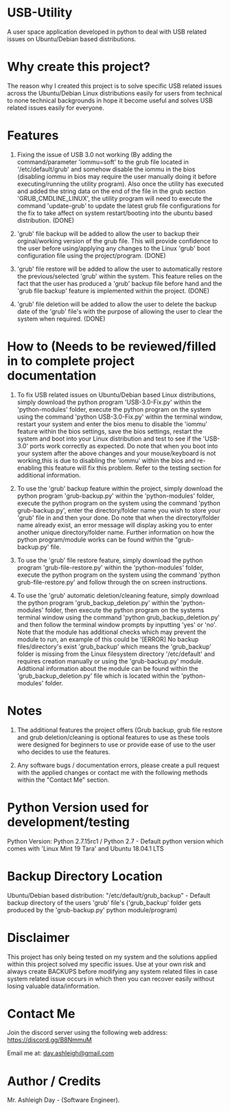 # USB-Utility

A user space application developed in python to deal with USB related issues on Ubuntu/Debian based distributions.

# Why create this project?

The reason why I created this project is to solve specific USB related issues across the Ubuntu/Debian Linux distributions easily for users from technical to none technical backgrounds in hope it become useful and solves USB related issues easily for everyone.

# Features

1. Fixing the issue of USB 3.0 not working (By adding the command/parameter 'iommu=soft' to the grub file located in '/etc/default/grub' and somehow disable the iommu in the bios (disabling iommu in bios may require the user manually doing it before executing/running the utility program). Also once the utility has executed and added the string data on the end of the file in the grub section 'GRUB_CMDLINE_LINUX', the utility program will need to execute the command 'update-grub' to update the latest grub file configurations for the fix to take affect on system restart/booting into the ubuntu based distribution. (DONE)

2. 'grub' file backup will be added to allow the user to backup their orginal/working version of the grub file. This will provide confidence to the user before using/applying any changes to the Linux 'grub' boot configuration file using the project/program. (DONE)

3. 'grub' file restore will be added to allow the user to automatically restore the previous/selected 'grub' within the system. This feature relies on the fact that the user has produced a 'grub' backup file before hand and the 'grub file backup' feature is implemented within the project. (DONE)
   
4. 'grub' file deletion will be added to allow the user to delete the backup date of the 'grub' file's with the purpose of allowing the user to clear the system when required. (DONE)

# How to (Needs to be reviewed/filled in to complete project documentation

1. To fix USB related issues on Ubuntu/Debian based Linux distributions, simply download the python program 'USB-3.0-Fix.py' within the 'python-modules' folder, execute the python program on the system using the command 
'python USB-3.0-Fix.py' within the terminal window, restart your system and enter the bios menu to disable the 'iommu' feature within the bios settings, save the bios settings, restart the system and boot into your Linux distribution and test to see if the 'USB-3.0' ports work correctly as expected. Do note that when you boot into your system after the above changes and your mouse/keyboard is not working,this is due to disabling the 'iommu' within the bios and re-enabling this feature will fix this problem. Refer to the testing section for additional information.

2. To use the 'grub' backup feature within the project, simply download the python program 'grub-backup.py' within the 'python-modules' folder, execute the python program on
   the system using the command 'python grub-backup.py', enter the directory/folder name you wish to store your 'grub' file in and then your done. Do note that when the 
   directory/folder name already exist, an error message will display asking you to enter another unique directory/folder name. Further information on how the python program/module
   works can be found within the "grub-backup.py' file.
   
3. To use the 'grub' file restore feature, simply download the python program 'grub-file-restore.py' within the 'python-modules' folder, execute the python program on
   the system using the command 'python grub-file-restore.py' and follow through the on screen instructions.

4. To use the 'grub' automatic deletion/cleaning feature, simply download the python program 'grub_backup_deletion.py'  within the 'python-modules' folder, then execute the python program on
   the systems terminal window using the command 'python grub_backup_deletion.py' and then follow the terminal window prompts by inputting 'yes' or 'no'. Note that the module has additional checks which may prevent the module to run, an example of this could be '[ERROR] No backup files/directory's exist 'grub_backup' which means the 'grub_backup' folder is missing from the Linux filesystem directory '/etc/default' and requires creation manually or using the 'grub-backup.py' module. Addtional information about the module can be found within the 'grub_backup_deletion.py' file which is located within the 'python-modules' folder.
   
# Notes

1. The additional features the project offers (Grub backup, grub file restore and grub deletion/cleaning is optional features to use as these tools were designed for beginners to use or provide ease of use to the user who decides to use the features.

2. Any software bugs / documentation errors, please create a pull request with the applied changes or contact me with the following methods within the "Contact Me" section.

# Python Version used for development/testing

Python Version: Python 2.7.15rc1 / Python 2.7 - Default python version which comes with 'Linux Mint 19 Tara' and Ubuntu 18.04.1 LTS
   
# Backup Directory Location

Ubuntu/Debian based distribution: "/etc/default/grub_backup" - Default backup directory of the users 'grub' file's ('grub_backup' folder gets produced by the 'grub-backup.py' python                                  module/program)

# Disclaimer

This project has only being tested on my system and the solutions applied within this project solved my specific issues. Use at your own risk and always create BACKUPS before modifying any system related files in case system related issue occurs in which then you can recover easily without losing valuable data/information.

# Contact Me

Join the discord server using the following web address: https://discord.gg/B8NmmuM

Email me at: day.ashleigh@gmail.com

# Author / Credits

Mr. Ashleigh Day - (Software Engineer).

